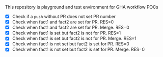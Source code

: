 This repository is playground and test environment for GHA workflow POCs

- [x] Check if a `push` without PR does not set PR number
- [x] Check when fact1 and fact2 are set for PR. RES=0
- [x] Check when fact1 and fact2 are set for PR. Merge. RES=0
- [x] Check when fact1 is set but fact2 is not for PR. RES=1
- [x] Check when fact1 is set but fact2 is not for PR. Merge. RES=1
- [x] Check when fact1 is not set but fact2 is set for PR. RES=0
- [x] Check when fact1 is not set but fact2 is set for PR. Merge. RES=0